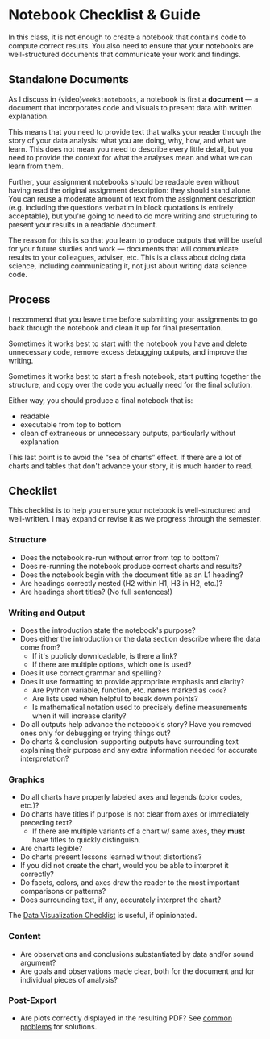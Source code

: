 # Notebook Checklist & Guide

In this class, it is not enough to create a notebook that contains code to compute correct results.
You also need to ensure that your notebooks are well-structured documents that communicate your work
and findings.

## Standalone Documents

As I discuss in {video}`week3:notebooks`, a notebook is first a **document** — a document that
incorporates code and visuals to present data with written explanation.

This means that you need to provide text that walks your reader through the story of your
data analysis: what you are doing, why, how, and what we learn.  This does not mean you need
to describe every little detail, but you need to provide the context for what the analyses mean
and what we can learn from them.

Further, your assignment notebooks should be readable even without having read the original
assignment description: they should stand alone.  You can reuse a moderate amount of text
from the assignment description (e.g. including the questions verbatim in block quotations is
entirely acceptable), but you're going to need to do more writing and structuring to present
your results in a readable document.

The reason for this is so that you learn to produce outputs that will be useful for your future
studies and work — documents that will communicate results to your colleagues, adviser, etc.
This is a class about doing data science, including communicating it, not just about writing
data science code.

## Process

I recommend that you leave time before submitting your assignments to go back through the notebook
and clean it up for final presentation.

Sometimes it works best to start with the notebook you have and delete unnecessary code, remove
excess debugging outputs, and improve the writing.

Sometimes it works best to start a fresh notebook, start putting together the structure, and copy
over the code you actually need for the final solution.

Either way, you should produce a final notebook that is:

- readable
- executable from top to bottom
- clean of extraneous or unnecessary outputs, particularly without explanation

This last point is to avoid the “sea of charts” effect.  If there are a lot of charts and tables
that don't advance your story, it is much harder to read.

## Checklist

This checklist is to help you ensure your notebook is well-structured and well-written.
I may expand or revise it as we progress through the semester.

### Structure

-   Does the notebook re-run without error from top to bottom?
-   Does re-running the notebook produce correct charts and results?
-   Does the notebook begin with the document title as an L1 heading?
-   Are headings correctly nested (H2 within H1, H3 in H2, etc.)?
-   Are headings short titles? (No full sentences!)

### Writing and Output

-   Does the introduction state the notebook's purpose?
-   Does either the introduction or the data section describe where the data come from?
    -   If it's publicly downloadable, is there a link?
    -   If there are multiple options, which one is used?
-   Does it use correct grammar and spelling?
-   Does it use formatting to provide appropriate emphasis and clarity?
    -   Are Python variable, function, etc. names marked as `code`?
    -   Are lists used when helpful to break down points?
    -   Is mathematical notation used to precisely define measurements when it will increase clarity?
-   Do all outputs help advance the notebook's story?  Have you removed ones only for debugging or trying things out?
-   Do charts & conclusion-supporting outputs have surrounding text explaining their purpose and any extra information needed for accurate interpretation?

### Graphics

-   Do all charts have properly labeled axes and legends (color codes, etc.)?
-   Do charts have titles if purpose is not clear from axes or immediately preceding text?
    -   If there are multiple variants of a chart w/ same axes, they **must** have titles to quickly distinguish.
-   Are charts legible?
-   Do charts present lessons learned without distortions?
-   If you did not create the chart, would you be able to interpret it correctly?
-   Do facets, colors, and axes draw the reader to the most important comparisons or patterns?
-   Does surrounding text, if any, accurately interpret the chart?

The [Data Visualization Checklist](https://depictdatastudio.com/checklist/) is useful, if opinionated.

### Content

-   Are observations and conclusions substantiated by data and/or sound argument?
-   Are goals and observations made clear, both for the document and for individual pieces of analysis?

### Post-Export

-   Are plots correctly displayed in the resulting PDF?  See [common problems](prob-mangled-pdf) for solutions.
